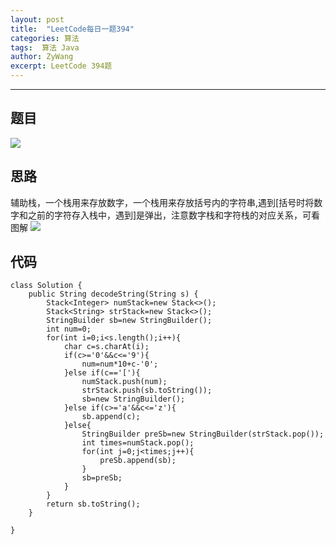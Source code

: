 ```yaml
---
layout: post
title:  "LeetCode每日一题394"
categories: 算法
tags:  算法 Java
author: ZyWang
excerpt: LeetCode 394题
---
```


****
## 题目 ##

![](https://www.z4a.net/images/2020/05/28/5140904977993d2dc3a60097cfeed0e.png)
## 思路 ##
辅助栈，一个栈用来存放数字，一个栈用来存放括号内的字符串,遇到[括号时将数字和之前的字符存入栈中，遇到]是弹出，注意数字栈和字符栈的对应关系，可看图解
![](https://www.z4a.net/images/2020/05/28/33db68519d23280684f249c40579903.jpg)
## 代码 ##
	class Solution {
	    public String decodeString(String s) {
	        Stack<Integer> numStack=new Stack<>();
	        Stack<String> strStack=new Stack<>();
	        StringBuilder sb=new StringBuilder();
	        int num=0;
	        for(int i=0;i<s.length();i++){
	            char c=s.charAt(i);
	            if(c>='0'&&c<='9'){
	                num=num*10+c-'0';
	            }else if(c=='['){
	                numStack.push(num);
	                strStack.push(sb.toString());
	                sb=new StringBuilder();
	            }else if(c>='a'&&c<='z'){
	                sb.append(c);
	            }else{
	                StringBuilder preSb=new StringBuilder(strStack.pop());
	                int times=numStack.pop();
	                for(int j=0;j<times;j++){
	                    preSb.append(sb);
	                }
	                sb=preSb;
	            }
	        }
	    	return sb.toString();
	    }

	}